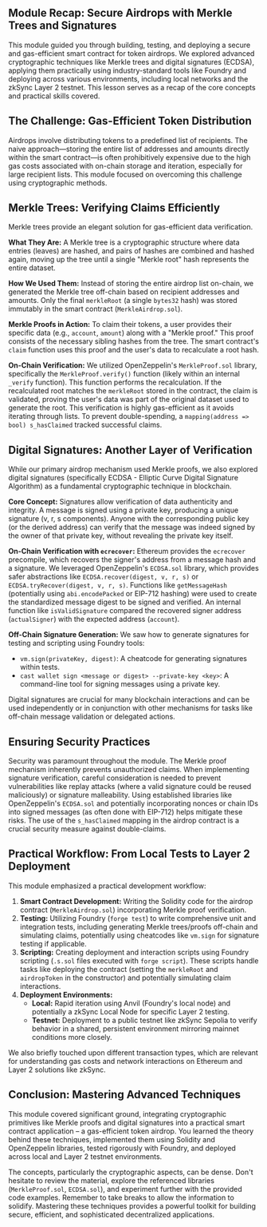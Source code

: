## Module Recap: Secure Airdrops with Merkle Trees and Signatures

This module guided you through building, testing, and deploying a secure and gas-efficient smart contract for token airdrops. We explored advanced cryptographic techniques like Merkle trees and digital signatures (ECDSA), applying them practically using industry-standard tools like Foundry and deploying across various environments, including local networks and the zkSync Layer 2 testnet. This lesson serves as a recap of the core concepts and practical skills covered.

## The Challenge: Gas-Efficient Token Distribution

Airdrops involve distributing tokens to a predefined list of recipients. The naive approach—storing the entire list of addresses and amounts directly within the smart contract—is often prohibitively expensive due to the high gas costs associated with on-chain storage and iteration, especially for large recipient lists. This module focused on overcoming this challenge using cryptographic methods.

## Merkle Trees: Verifying Claims Efficiently

Merkle trees provide an elegant solution for gas-efficient data verification.

**What They Are:** A Merkle tree is a cryptographic structure where data entries (leaves) are hashed, and pairs of hashes are combined and hashed again, moving up the tree until a single "Merkle root" hash represents the entire dataset.

**How We Used Them:** Instead of storing the entire airdrop list on-chain, we generated the Merkle tree off-chain based on recipient addresses and amounts. Only the final `merkleRoot` (a single `bytes32` hash) was stored immutably in the smart contract (`MerkleAirdrop.sol`).

**Merkle Proofs in Action:** To claim their tokens, a user provides their specific data (e.g., `account`, `amount`) along with a "Merkle proof." This proof consists of the necessary sibling hashes from the tree. The smart contract's `claim` function uses this proof and the user's data to recalculate a root hash.

**On-Chain Verification:** We utilized OpenZeppelin's `MerkleProof.sol` library, specifically the `MerkleProof.verify()` function (likely within an internal `_verify` function). This function performs the recalculation. If the recalculated root matches the `merkleRoot` stored in the contract, the claim is validated, proving the user's data was part of the original dataset used to generate the root. This verification is highly gas-efficient as it avoids iterating through lists. To prevent double-spending, a `mapping(address => bool) s_hasClaimed` tracked successful claims.

## Digital Signatures: Another Layer of Verification

While our primary airdrop mechanism used Merkle proofs, we also explored digital signatures (specifically ECDSA - Elliptic Curve Digital Signature Algorithm) as a fundamental cryptographic technique in blockchain.

**Core Concept:** Signatures allow verification of data authenticity and integrity. A message is signed using a private key, producing a unique signature (v, r, s components). Anyone with the corresponding public key (or the derived address) can verify that the message was indeed signed by the owner of that private key, without revealing the private key itself.

**On-Chain Verification with `ecrecover`:** Ethereum provides the `ecrecover` precompile, which recovers the signer's address from a message hash and a signature. We leveraged OpenZeppelin's `ECDSA.sol` library, which provides safer abstractions like `ECDSA.recover(digest, v, r, s)` or `ECDSA.tryRecover(digest, v, r, s)`. Functions like `getMessageHash` (potentially using `abi.encodePacked` or EIP-712 hashing) were used to create the standardized message digest to be signed and verified. An internal function like `isValidSignature` compared the recovered signer address (`actualSigner`) with the expected address (`account`).

**Off-Chain Signature Generation:** We saw how to generate signatures for testing and scripting using Foundry tools:
*   `vm.sign(privateKey, digest)`: A cheatcode for generating signatures within tests.
*   `cast wallet sign <message or digest> --private-key <key>`: A command-line tool for signing messages using a private key.

Digital signatures are crucial for many blockchain interactions and can be used independently or in conjunction with other mechanisms for tasks like off-chain message validation or delegated actions.

## Ensuring Security Practices

Security was paramount throughout the module. The Merkle proof mechanism inherently prevents unauthorized claims. When implementing signature verification, careful consideration is needed to prevent vulnerabilities like replay attacks (where a valid signature could be reused maliciously) or signature malleability. Using established libraries like OpenZeppelin's `ECDSA.sol` and potentially incorporating nonces or chain IDs into signed messages (as often done with EIP-712) helps mitigate these risks. The use of the `s_hasClaimed` mapping in the airdrop contract is a crucial security measure against double-claims.

## Practical Workflow: From Local Tests to Layer 2 Deployment

This module emphasized a practical development workflow:

1.  **Smart Contract Development:** Writing the Solidity code for the airdrop contract (`MerkleAirdrop.sol`) incorporating Merkle proof verification.
2.  **Testing:** Utilizing Foundry (`forge test`) to write comprehensive unit and integration tests, including generating Merkle trees/proofs off-chain and simulating claims, potentially using cheatcodes like `vm.sign` for signature testing if applicable.
3.  **Scripting:** Creating deployment and interaction scripts using Foundry scripting (`.s.sol` files executed with `forge script`). These scripts handle tasks like deploying the contract (setting the `merkleRoot` and `airdropToken` in the constructor) and potentially simulating claim interactions.
4.  **Deployment Environments:**
    *   **Local:** Rapid iteration using Anvil (Foundry's local node) and potentially a zkSync Local Node for specific Layer 2 testing.
    *   **Testnet:** Deployment to a public testnet like zkSync Sepolia to verify behavior in a shared, persistent environment mirroring mainnet conditions more closely.

We also briefly touched upon different transaction types, which are relevant for understanding gas costs and network interactions on Ethereum and Layer 2 solutions like zkSync.

## Conclusion: Mastering Advanced Techniques

This module covered significant ground, integrating cryptographic primitives like Merkle proofs and digital signatures into a practical smart contract application – a gas-efficient token airdrop. You learned the theory behind these techniques, implemented them using Solidity and OpenZeppelin libraries, tested rigorously with Foundry, and deployed across local and Layer 2 testnet environments.

The concepts, particularly the cryptographic aspects, can be dense. Don't hesitate to review the material, explore the referenced libraries (`MerkleProof.sol`, `ECDSA.sol`), and experiment further with the provided code examples. Remember to take breaks to allow the information to solidify. Mastering these techniques provides a powerful toolkit for building secure, efficient, and sophisticated decentralized applications.